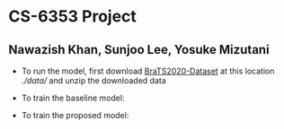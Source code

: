 # CS-6353 Project
## Nawazish Khan, Sunjoo Lee, Yosuke Mizutani

- To run the model, first download [BraTS2020-Dataset](https://www.kaggle.com/datasets/awsaf49/brats20-dataset-training-validation) at this location *./data/* and unzip the downloaded data

- To train the baseline model:


- To train the proposed model:
 